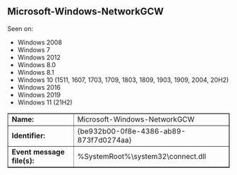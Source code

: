 ## Microsoft-Windows-NetworkGCW

Seen on:
* Windows 2008
* Windows 7
* Windows 2012
* Windows 8.0
* Windows 8.1
* Windows 10 (1511, 1607, 1703, 1709, 1803, 1809, 1903, 1909, 2004, 20H2)
* Windows 2016
* Windows 2019
* Windows 11 (21H2)

<table border="1" class="docutils">
  <tbody>
    <tr>
      <td><b>Name:</b></td>
      <td>Microsoft-Windows-NetworkGCW</td>
    </tr>
    <tr>
      <td><b>Identifier:</b></td>
      <td>{be932b00-0f8e-4386-ab89-873f7d0274aa}</td>
    </tr>
    <tr>
      <td><b>Event message file(s):</b></td>
      <td>%SystemRoot%\system32\connect.dll</td>
    </tr>
  </tbody>
</table>

&nbsp;

